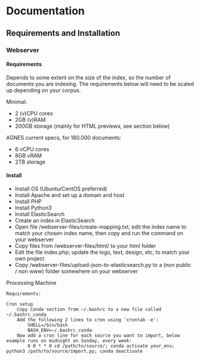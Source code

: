 # Documentation

## Requirements and Installation

### Webserver
	
#### Requirements
Depends to some extent on the size of the index, so the number of documents you are indexing. The requirements below will need to be scaled up depending on your corpus.

Minimal:
- 2 (v)CPU cores
- 2GB (v)RAM
- 200GB storage (mainly for HTML previews, see section below)
	
AGNES current specs, for 180.000 documents:
- 6 vCPU cores
- 8GB vRAM
- 2TB storage

#### Install
- Install OS (Ubuntu/CentOS preferred)
- Install Apache and set up a domain and host
- Install PHP
- Install Python3
- Install ElasticSearch
- Create an index in ElasticSearch
- Open file /webserver-files/create-mapping.txt, edit the index name to match your chosen index name, then copy and run the command on your webserver
- Copy files from /webserver-files/html/ to your html folder
- Edit the file index.php; update the logo, text, design, etc, to match your own project
- Copy /webserver-files/upload-json-to-elasticsearch.py to a (non public / non www) folder somewhere on your webserver
		
		
Processing Machine
	
	Requirements:
	
	Cron setup
		Copy Conda section from ~/.bashrc to a new file called ~/.bashrc_conda
		Add the following 2 lines to cron using 'crontab -e':
			SHELL=/bin/bash
			BASH_ENV=~/.bashrc_conda
		Now add a cron line for each source you want to import, below example runs on midnight on Sunday, every week:
			0 0 * * 0 cd /path/to/source/; conda activate your_env; python3 /path/to/source/import.py; conda deactivate
		
